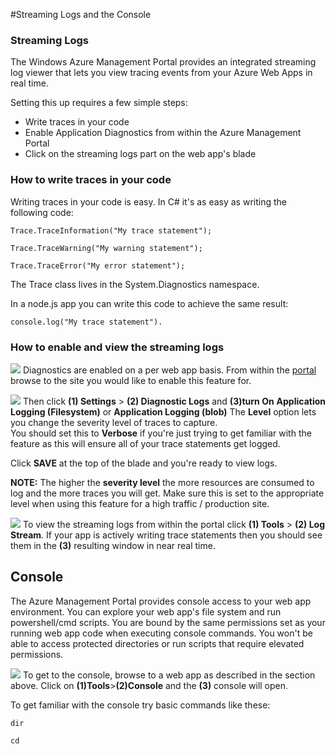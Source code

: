 <properties 
	pageTitle="Streaming logs and console" 
	description="Streaming logs and console overview" 
	authors="btardif" 
	manager="wpickett" 
	editor="" 
	services="app-service\web" 
	documentationCenter=""/>

<tags
	ms.service="app-service-web"
	ms.date="02/14/2016"
	wacn.date=""/>

#Streaming Logs and the Console

### Streaming Logs ###

The Windows Azure Management Portal provides an integrated streaming log viewer that 
lets you view tracing events from your Azure Web Apps in real time.  

Setting this up requires a few simple steps:

- Write traces in your code
- Enable Application Diagnostics from within the Azure Management Portal
- Click on the streaming logs part on the web app's blade

### How to write traces in your code ###

Writing traces in your code is easy.  In C# it's as easy as writing the following code:

`````````````````````````
Trace.TraceInformation("My trace statement");
`````````````````````````

`````````````````````````
Trace.TraceWarning("My warning statement");
`````````````````````````

`````````````````````````
Trace.TraceError("My error statement");
`````````````````````````

The Trace class lives in the System.Diagnostics namespace.

In a node.js app you can write this code to achieve the same result:

`````````````````````````
console.log("My trace statement").
`````````````````````````

### How to enable and view the streaming logs ###
![][BrowseSitesScreenshot]
Diagnostics are enabled on a per web app basis. From within the 
[portal](https://manage.windowsazure.cn) browse to the site you would like to enable 
this feature for.  
  
![][DiagnosticsLogs]
Then click **(1) Settings** > **(2) Diagnostic Logs** and **(3)turn  On** 
**Application Logging (Filesystem)** or **Application Logging (blob)** The 
**Level** option lets you change the severity level of traces to capture.  
You should set this to **Verbose** if you're just trying to get familiar with 
the feature as this will ensure all of your trace statements get logged.

Click **SAVE** at the top of the blade and you're ready to view logs.

**NOTE:** The higher the **severity level** the more resources are consumed to 
log and the more traces you will get. Make sure this is set to the appropriate
 level when using this feature for a high traffic / production site. 

![][StreamingLogsScreenshot]
To view the streaming logs from within the portal click **(1) Tools** > 
**(2) Log Stream**. If your app is actively writing trace statements then you 
should see them in the **(3)** resulting window in near real time.

## Console ##
The Azure Management Portal provides console access to your web app environment. You can 
explore your web app's file system and run powershell/cmd scripts. You are 
bound by the same permissions set as your running web app code when executing 
console commands. You won't be able to access protected directories or run 
scripts that require elevated permissions.  

![][ConsoleScreenshot]
To get to the console, browse to a web app as described in the section above. 
Click on **(1)Tools**>**(2)Console** and the **(3)** console will open.

To get familiar with the console try basic commands like these:

`````````````````````````
dir
`````````````````````````

`````````````````````````
cd
`````````````````````````

<!-- Images. -->
[DiagnosticsLogs]: ./media/web-sites-streaming-logs-and-console/diagnostic-logs.png
[BrowseSitesScreenshot]: ./media/web-sites-streaming-logs-and-console/browse-sites.png
[StreamingLogsScreenshot]: ./media/web-sites-streaming-logs-and-console/streaming-logs.png
[ConsoleScreenshot]: ./media/web-sites-streaming-logs-and-console/console.png
